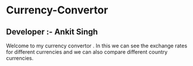 # Currency-Convertor
<h2><b>Developer :- Ankit Singh</b></h2>
Welcome to my currency convertor . In this we can see the exchange rates for different currencies and we can also compare different country currencies.
